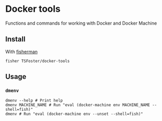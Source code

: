 # Docker tools

Functions and commands for working with Docker and Docker Machine

## Install

With [fisherman]

```
fisher TSFoster/docker-tools
```

## Usage

### `dmenv`

```fish
dmenv --help # Print help
dmenv MACHINE_NAME # Run "eval (docker-machine env MACHINE_NAME --shell=fish)"
dmenv # Run "eval (docker-machine env --unset --shell=fish)"
```

[fisherman]: https://github.com/fisherman/fisherman
